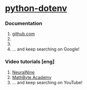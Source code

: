 # [python-dotenv](https://github.com/theskumar/python-dotenv)
### Documentation
1. [github.com](https://github.com/theskumar/python-dotenv)
2. []()
3. []()
4. []()
... and keep searching on Google!
### Video tutorials [eng]
1. [NeuralNine](https://www.youtube.com/watch?v=8dlQ_nDE7dQ)
2. [MathByte Academy](https://www.youtube.com/watch?v=V_2sbyFMrUA)
3. []()
... and keep searching on YouTube!
